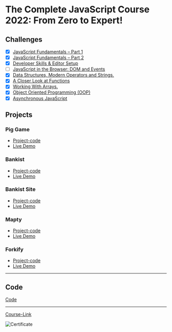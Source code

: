 # The Complete JavaScript Course 2022: From Zero to Expert!

## Challenges

- [x] [JavaScript Fundamentals – Part 1 ](./Challenges/JavaScript%20Fundamentals%20%E2%80%93%20Part%201/)
- [x] [JavaScript Fundamentals – Part 2](./Challenges/JavaScript%20Fundamentals%20%E2%80%93%20Part%202/)
- [x] [Developer Skills & Editor Setup ](./Challenges/Developer%20Skills%20%26%20Editor%20Setup/)
- [ ] [JavaScript in the Browser: DOM and Events](./Challenges/JavaScript%20in%20the%20Browser%20DOM%20and%20Events/)
- [x] [Data Structures, Modern Operators and Strings.](./Challenges/Data%20Structures%2C%20Modern%20Operators%20and%20Strings/)
- [x] [A Closer Look at Functions](./Challenges/A%20Closer%20Look%20at%20Functions/)
- [x] [Working With Arrays.](./Challenges/Working%20With%20Arrays/)
- [x] [Object Oriented Programming (OOP)](<./Challenges/Object%20Oriented%20Programming%20(OOP)/>)
- [x] [Asynchronous JavaScript](./Challenges/Asynchronous%20JavaScript/)

## Projects

### Pig Game

- [Project-code](./Projects/Pig-Game)
- [Live Demo](https://guessmynumber-game-turki.netlify.app/)

### Bankist

- [Project-code](./Projects/Bankist)
- [Live Demo](https://bankist-app-turki.netlify.app/)

### Bankist Site

- [Project-code](./Projects/Bankist-Site)
- [Live Demo](https://bankist-site-turki.netlify.app/)

### Mapty

- [Project-code](./Projects/Mapty)
- [Live Demo](https://mapty-app-turki.netlify.app/)

### Forkify

- [Project-code](./Projects/Forkify)
- [Live Demo](https://forkify-app-turki.netlify.app/)

---

## Code

[Code](Code)

---

[Course-Link](https://www.udemy.com/course/the-complete-javascript-course/)<br>

![Certificate]([https://www.udemy.com/certificate/UC-44e8bf77-5fda-4e00-bb85-308cadc3a659](https://udemy-certificate.s3.amazonaws.com/image/UC-44e8bf77-5fda-4e00-bb85-308cadc3a659.jpg?v=1658004654000))
